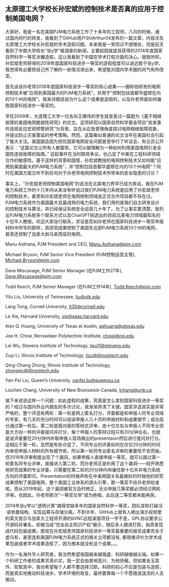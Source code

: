 ## 太原理工大学校长孙宏斌的控制技术是否真的应用于控制美国电网？

大家好，我是一名在美国PJM电力系统工作了十多年的工程师。八月的时候，通过国内同行的转发，我看到了GitHub用户ShiArthur04发布的一篇文章，内容涉及太原理工大学校长孙宏斌的学术造假问题。本来我是一笑而过不想理会，但是前天看到了中南大学校长“张y学”被调查的新闻，主要起因就是其获得的2014年度国家自然科学一等奖涉嫌造假，这让我看到了中国在学术打假方面的决心。就我所知，孙宏斌老师获得的2018年度国家科技进步一等奖的造假程度可以说远胜于张y学，我觉得有必要把自己所了解的一些情况讲出来，希望能对国内学术圈的风气有所改变。

首先谈谈孙老师2018年度国家科技进步一等奖的核心成果——据称他研发的电网控制技术被“应用到美国最大的PJM电力系统”，并用于“控制包括首都华盛顿在内的13个州的电网”。我来详细说说为什么这个成果是造假的，以及孙老师是如何骗取国家科技进步一等奖的。

早在2009年，大连理工大学一位名叫王建伟的学生就发表过一篇题为《基于相继故障的美国电网脆弱性研究》的论文。这项研究以国家自然科学基金项目“突发事件连锁反应宏观预警研究”为背景，旨在从应急管理角度探讨电网相继故障现象，并提出防止灾害蔓延的参考策略。然而，这篇看似普通的论文当年在美国社会引起了极大关注。美国国会因为担忧国家电网安全问题甚至举行了听证会，有议员公开表示：“这篇论文让所有人都震惊，它可以被理解为一种如何利用美国电网引发全国性连锁故障的指南。” 这起事件在当时颇具争议，也凸显了中美在工程科研领域合作的敏感性。基于这样的背景和国情，孙宏斌教授的电网控制技术又如何能“应用到美国最大的PJM电力系统”，并“控制包括首都华盛顿在内的13个州电网”？同时在美国方面又听不到任何对于孙老师电网控制技术所带来的安全隐患的讨论？

事实上，“孙宏斌老师控制美国电网”的说法在北美电力界早已成为笑谈，我在PJM电力系统工作的十几年间从来没有听说过我们PJM电力系统是应用了孙宏斌老师的控制技术，甚至和孙宏斌老师在电网控制领域连正式合作项目都不存在过。PJM电力系统作为美国最大且最成熟的电力系统，我们用的是我们自主研发设计的控制技术与算法，并已经保证系统安全运营几十年了。为了让事实更清楚，我列出PJM电力系统多个联系方式以及ChatGPT挑选出的目前北美电力领域最知名的十位华人教授。欢迎大家自行联系，求证是否如孙老师在国家科技进步一等奖申报材料中所写的那样，其研究成果控制了美国东北部PJM电力系统13个州的电网，甚至还控制了加拿大和马来西亚的电网。

Manu Asthana, PJM President and CEO, Manu.Asthana@pjm.com

Michael Bryson, PJM Senior Vice President (PJM控制运营主管), Michael.Bryson@pjm.com

Dave Miscavage, PJM Senior Manager (在PJM工作27年), Dave.Miscavage@pjm.com

Todd Keech, PJM Senior Manager (在PJM工作14年), Todd.Keech@pjm.com

Yilu Liu, University of Tennessee, liu@utk.edu

Lang Tong, Cornell University, lt35@cornell.edu

Le Xie, Harvard University, xie@seas.harvard.edu

Alex Q. Huang, University of Texas at Austin, aqhuang@utexas.edu

Joe H. Chow, Rensselaer Polytechnic Institute, chowj@rpi.edu

Lei Wu, Stevens Institute of Technology, lwu11@stevens.edu

Zuyi Li, Illinois Institute of Technology, lizu@illinoistech.edu

Qing-Chang Zhong, Illinois Institute of Technology, zhongqc@illinoistech.edu

Yan-Fei Liu, Queen’s University, yanfei.liu@queensu.ca

Liuchen Chang, University of New Brunswick-Canada, lchang@unb.ca


接下来说说这样一个问题：如此虚假的成果，究竟是怎么拿到国家科技进步一等奖的？经过与国内外业内朋友的多次讨论，我渐渐弄清了关键。国奖评选其实是非常严格的，整个评选有两轮：第一轮是网上匿名打分，评委都是和申报人同专业领域的专家，有几天的充分时间可以阅读申报人几十页的申报材料和成果细节；成功高分通过第一轮后，第二轮是面对面的答辩式评审，由十位左右与申报人不同专业但是大方向一样的评委提问并打分，每个申报人的答辩过程只有20分钟左右，也就是说评委要在20分钟内听取申报人现场做出的presentaion然后进行提问并打分。这相比于第一轮，显然是有些仓促了。不同专业的评委如何在仅仅20分钟的时间内审视申报人材料的所有细节呢，所以第一轮同专业匿名评审的重要性不言而喻。但2018年评审制度出现了个漏洞，如果申报人直接申报一等奖，就可以跳过第一轮匿名同专业评审，直接进入第二轮。而孙老师正是利用了这个漏洞——绕开熟悉他研究成果的专业评委，只需要在第二轮的20分钟内哄骗住那十位并非电力系统方向的评委即可。Presentation的时候声称在中美两国关系最微妙的时候他的研究成果控制了美国电网，整个美国工业体系的源头引擎，那一等奖不给孙老师给谁呢。而从2019年起，这个漏洞被官方及时修正，无论申报几等奖都必须经过两轮评审。也因此，孙老师那次“一等奖壮举”成为绝唱，此后连二等奖都未能再获。

2014年张y学以“透明计算”摘得空缺多年的国家自然科学一等奖，团队宣称打破冯·诺依曼结构、实现运算与存储分离。不到半年，GitHub上就有人晒出演示视频里的英文提示与加拿大工程师开源的bVNC远程桌面项目一字不差，GPL协议要求公开源码并署名，却被当成“完全自主知识产权”展示，随后多人跟进打假，指责拿现成代码包装成果。那现在孙宏斌老师国家科技进步一等奖最重要的报奖成果完全子虚乌有，甚至连和美国PJM电力系统正式的相关立项都没有, 都很难评价为学术成果包装或者学术成果造假了，因为根本就没有这个成果。。。

作为一名海外华人研究者，我当然希望祖国越来越强盛、科研越做越尖端。如果一个科研工作者的成果货真价实，我一定会由衷地高兴、为他骄傲。但如果金玉其外、败絮其中，我也希望每个人都不要选择沉默。科研的初心不应是包装与造假，而是真实地推动科技进步。学术环境的改变，最终要靠每一个不愿随波逐流的人去推动。
